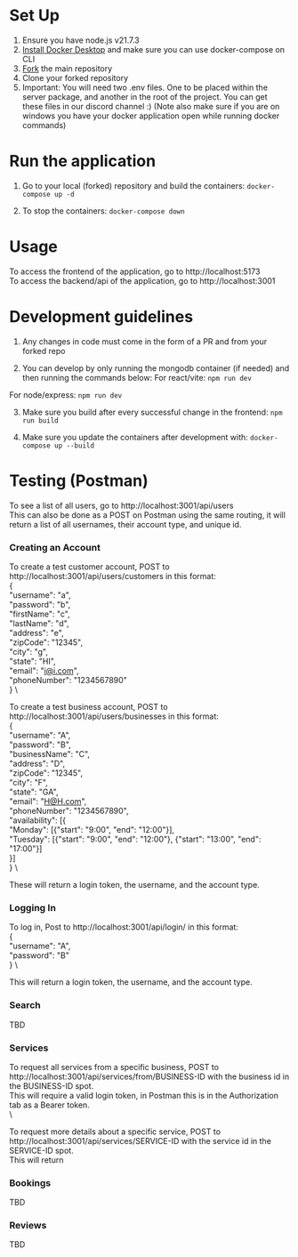 # Set Up
1. Ensure you have node.js v21.7.3
2. [Install Docker Desktop](https://docs.docker.com/engine/install/) and make sure you can use docker-compose on CLI
3. [Fork](https://docs.github.com/en/pull-requests/collaborating-with-pull-requests/working-with-forks/fork-a-repo) the main repository
4. Clone your forked repository
5. Important: You will need two .env files. One to be placed within the server package, and another in the root of the project. You can get these files in our discord channel :) (Note also make sure if you are on windows you have your docker application open while running docker commands)

# Run the application
1. Go to your local (forked) repository and build the containers:
```docker-compose up -d```

2. To stop the containers:
```docker-compose down```

# Usage

To access the frontend of the application, go to http://localhost:5173 \
To access the backend/api of the application, go to http://localhost:3001

# Development guidelines
1. Any changes in code must come in the form of a PR and from your forked repo

2. You can develop by only running the mongodb container (if needed) and then running the commands below:
For react/vite:
```npm run dev```

For node/express:
```npm run dev```

3. Make sure you build after every successful change in the frontend:
```npm run build```

4. Make sure you update the containers after development with:
```docker-compose up --build```

# Testing (Postman)

To see a list of all users, go to http://localhost:3001/api/users \
This can also be done as a POST on Postman using the same routing, it will return a list of all usernames, their account type, and unique id.

### Creating an Account

To create a test customer account, POST to http://localhost:3001/api/users/customers in this format: \
{ \
    "username": "a", \
    "password": "b", \
    "firstName": "c", \
    "lastName": "d", \
    "address": "e", \
    "zipCode": "12345", \
    "city": "g", \
    "state": "HI", \
    "email": "i@i.com", \
    "phoneNumber": "1234567890" \
} \

To create a test business account, POST to http://localhost:3001/api/users/businesses in this format: \
{ \
    "username": "A", \
    "password": "B", \
    "businessName": "C", \
    "address": "D", \
    "zipCode": "12345", \
    "city": "F", \
    "state": "GA", \
    "email": "H@H.com", \
    "phoneNumber": "1234567890", \
    "availability": [{ \
    "Monday": [{"start": "9:00", "end": "12:00"}], \
    "Tuesday": [{"start": "9:00", "end": "12:00"}, {"start": "13:00", "end": "17:00"}] \
    }] \
} \

These will return a login token, the username, and the account type.

### Logging In ###

To log in, Post to http://localhost:3001/api/login/ in this format: \
{ \
    "username": "A", \
    "password": "B" \
} \

This will return a login token, the username, and the account type.

### Search

TBD

### Services

To request all services from a specific business, POST to http://localhost:3001/api/services/from/BUSINESS-ID with the business id in the BUSINESS-ID spot. \
This will require a valid login token, in Postman this is in the Authorization tab as a Bearer token. \
 \

To request more details about a specific service, POST to http://localhost:3001/api/services/SERVICE-ID with the service id in the SERVICE-ID spot. \
This will return 

### Bookings

TBD

### Reviews

TBD